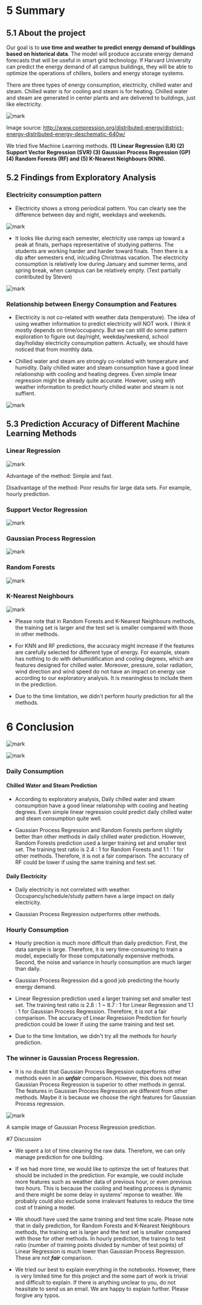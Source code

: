 
# 5 Summary

## 5.1 About the project

Our goal is to <b>use time and weather to predict energy demand of buildings based on historical data</b>. The model will produce accurate energy demand forecasts that will be useful in smart grid technology.  If Harvard University can predict the energy demand of all campus buildings, they will be able to optimize the operations of chillers, boilers and energy storage systems.

There are three types of energy consumption, electricity, chilled water and steam. Chilled water is for cooling and steam is for heating. Chilled water and steam are generated in center plants and are delivered to buildings, just like electricity.


![mark](http://pacdb2bfr.bkt.clouddn.com/blog/image/180725/7m154leAki.jpg?imageslim)

Image source: http://www.compression.org/distributed-energy/district-energy-distributed-energy-deschematic-640w/


We tried five Machine Learning methods. <b>(1) Linear Regression (LR) (2) Support Vector Regression (SVR) (3) Gaussian Process Regression (GP) (4) Random Forests (RF) and (5) K-Nearest Neighbours (KNN).</b>


## 5.2 Findings from Exploratory Analysis

### Electricity consumption pattern

* Electricity shows a strong periodical pattern. You can clearly see the difference between day and night, weekdays and weekends.

![mark](http://pacdb2bfr.bkt.clouddn.com/blog/image/180725/G28jc6mC1D.png?imageslim)

* It looks like during each semester, electricity use ramps up toward a peak at finals, perhaps representative of studying patterns. The students are working harder and harder toward finals. Then there is a dip after semesters end, inlcuding Christmas vacation. The electricity consumption is relatively low during January and summer terms, and spring break, when campus can be relatively empty. (Text partially contributed by Steven)

![mark](http://pacdb2bfr.bkt.clouddn.com/blog/image/180725/dHBlcBccaB.jpg?imageslim)

### Relationship between Energy Consumption and Features

* Electricity is not co-related with weather data (temperature). The idea of using weather information to predict electricity will NOT work. I think it mostly depends on time/occupancy. But we can still do some pattern exploration to figure out day/night, weekday/weekend, school day/holiday electricity consumption pattern. Actually, we should have noticed that from monthly data.


* Chilled water and steam are strongly co-related with temperature and humidity. Daily chilled water and steam consumption have a good linear relationship with cooling and heating degrees. Even simple linear regression might be already quite accurate. However, using with weather information to predict hourly chilled water and steam is not suffient.

![mark](http://pacdb2bfr.bkt.clouddn.com/blog/image/180725/KcI99dKi6c.jpg?imageslim)

## 5.3 Prediction Accuracy of Different Machine Learning Methods

### Linear Regression

![mark](http://pacdb2bfr.bkt.clouddn.com/blog/image/180725/5F8b6lG51L.png?imageslim)

Advantage of the method: Simple and fast.

Disadvantage of the method: Poor results for large data sets. For example, hourly prediction.

### Support Vector Regression

![mark](http://pacdb2bfr.bkt.clouddn.com/blog/image/180725/5d6507Cdbf.png?imageslim)

### Gaussian Process Regression

![mark](http://pacdb2bfr.bkt.clouddn.com/blog/image/180725/f691fEDJlj.png?imageslim)

### Random Forests

![mark](http://pacdb2bfr.bkt.clouddn.com/blog/image/180725/HD1KmIl8cg.png?imageslim)

### K-Nearest Neighbours

![mark](http://pacdb2bfr.bkt.clouddn.com/blog/image/180725/iCHD9ikG00.png?imageslim)

* Please note that in Random Forests and K-Nearest Neighbours methods, the training set is larger and the test set is smaller compared with those in other methods.


* For KNN and RF predictions, the accuracy might increase if the features are carefully selected for different type of energy. For example, steam has nothing to do with dehumidification and cooling degrees, which are features designed for chilled water. Moreover, pressure, solar radiation, wind direction and wind speed do not have an impact on energy use according to our exploratory analysis. It is meaningless to include them in the prediction.


* Due to the time limitation, we didn't perform hourly prediction for all the methods.

# 6 Conclusion

![mark](http://pacdb2bfr.bkt.clouddn.com/blog/image/180725/gIiBGKJeee.png?imageslim)

![mark](http://pacdb2bfr.bkt.clouddn.com/blog/image/180725/gID65ad8aA.png?imageslim)

### Daily Consumption

#### Chilled Water and Steam Prediction

* According to exploratory analysis, Daily chilled water and steam consumption have a good linear relationship with cooling and heating degrees. Even simple linear regression could predict daily chilled water and steam consumption quite well.


* Gaussian Process Regression and Random Forests perform slightly better than other methods in daily chilled water prediction. However, Random Forests prediction used a larger training set and smaller test set. The training test ratio is 2.4 : 1 for Random Forests and 1.1 : 1 for other methods. Therefore, it is not a fair comparison. The accuracy of RF could be lower if using the same training and test set.

#### Daily Electricity

* Daily electricity is not correlated with weather. Occupancy/schedule/study pattern have a large impact on daily electricity.


* Gaussian Process Regression outperforms other methods.

### Hourly Consumption

* Hourly precition is much more difficult than daily prediction. First, the data sample is large. Therefore, it is very time-consuming to train a model, expecially for those computationally expensive methods. Second, the noise and variance in hourly consumption are much larger than daily.


* Gaussian Process Regression did a good job predicting the hourly energy demand.


* Linear Regression prediction used a larger training set and smaller test set. The training test ratio is 2.8 : 1 ~ 8.7 : 1 for Linear Regression and 1.1 : 1 for Gaussian Process Regression. Therefore, it is not a fair comparison. The accuracy of Linear Regression Prediction for hourly prediction could be lower if using the same training and test set.


* Due to the time limitation, we didn't try all the methods for hourly prediction.


### The winner is Gaussian Process Regression.

* It is no doubt that Gaussian Process Regression outperforms other methods even in an <b><i>unfair</b></i> comparison. However, this does not mean Gaussian Process Regression is superior to other methods in genral. The features in Gaussian Process Regression are different from other methods. Maybe it is because we choose the right features for Gaussian Process regression.

![mark](http://pacdb2bfr.bkt.clouddn.com/blog/image/180725/L0E3Fl93CA.png?imageslim)

A sample image of Gaussian Process Regression prediction.

#7 Discussion

* We spent a lot of time cleaning the raw data. Therefore, we can only manage prediction for one building.


* If we had more time, we would like to optimize the set of features that should be included in the prediction. For example, we could include more features such as weather data of previous hour, or even previous two hours. This is because the cooling and heating process is dynamic and there might be some delay in systems' reponse to weather. We probably could also exclude some irralevant features to reduce the time cost of training a model.


* We shoudl have used the same training and test time scale. Please note that in daily prediction, for Random Forests and K-Nearest Neighbours methods, the training set is larger and the test set is smaller compared with those for other methods. In hourly prediction, the trainng to test ratio (number of training points divided by number of test points) of Linear Regression is much lower than Gaussian Process Regression. These are not <b><i>fair</b></i> comparison.


* We tried our best to explain everything in the notebooks. However, there is very limited time for this project and the some part of work is trivial and difficult to explain. If there is anything unclear to you, do not heasitate to send us an email. We are happy to explain further. Please forgive any typos.
